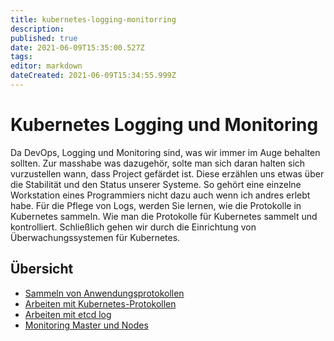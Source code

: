 ```yaml
---
title: kubernetes-logging-monitorring
description: 
published: true
date: 2021-06-09T15:35:00.527Z
tags: 
editor: markdown
dateCreated: 2021-06-09T15:34:55.999Z
---
```


# Kubernetes Logging und Monitoring

Da DevOps, Logging und Monitoring sind, was wir immer im Auge behalten sollten. Zur masshabe was dazugehör, solte man sich daran halten sich vurzustellen wann, dass Project gefärdet ist. Diese erzählen uns etwas über die Stabilität und den Status unserer Systeme.
So gehört eine einzelne Workstation eines Programmiers nicht dazu auch wenn ich andres erlebt habe.
Für die Pflege von Logs, werden Sie lernen, wie die Protokolle in Kubernetes sammeln. Wie man die Protokolle für Kubernetes sammelt und kontrolliert. Schließlich gehen wir durch die Einrichtung von Überwachungssystemen für Kubernetes.

## Übersicht

* [Sammeln von Anwendungsprotokollen](../kubernetes-logging-monitorring-anwendungsprotokollen)
* [Arbeiten mit Kubernetes-Protokollen](../kubernetes-logging-monitorring-kubernetes-protokolle)
* [Arbeiten mit etcd log](../kubernetes-logging-monitorring-etcd-log)
* [Monitoring Master und Nodes](../kubernetes-logging-monitorring-master-nodes)
